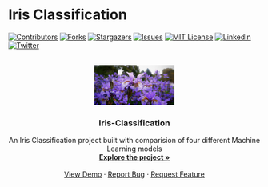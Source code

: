 # Iris Classification 

[![Contributors][contributors-shield]][contributors-url]
[![Forks][forks-shield]][forks-url]
[![Stargazers][stars-shield]][stars-url]
[![Issues][issues-shield]][issues-url]
[![MIT License][license-shield]][license-url]
[![LinkedIn][linkedin-shield]][linkedin-url]
[![Twitter][twitter-shield]][twitter-url]

<!-- MARKDOWN LINKS & IMAGES -->
<!-- https://www.markdownguide.org/basic-syntax/#reference-style-links -->
[contributors-shield]: https://img.shields.io/github/contributors/Ruban2205/Iris_Classification.svg?style=for-the-badge
[contributors-url]: https://github.com/Ruban2205/Iris_Classification/graphs/contributors
[forks-shield]: https://img.shields.io/github/forks/Ruban2205/Iris_Classification.svg?style=for-the-badge
[forks-url]: https://github.com/Ruban2205/Iris_Classification/network/members
[stars-shield]: https://img.shields.io/github/stars/Ruban2205/Iris_Classification.svg?style=for-the-badge
[stars-url]: https://github.com/Ruban2205/Iris_Classification/stargazers
[issues-shield]: https://img.shields.io/github/issues/Ruban2205/Iris_Classification.svg?style=for-the-badge
[issues-url]: https://github.com/Ruban2205/Iris_Classification/issues
[license-shield]: https://img.shields.io/github/license/Ruban2205/Iris_Classification.svg?style=for-the-badge
[license-url]: https://github.com/Ruban2205/Iris_Classification/blob/master/LICENSE.txt
[linkedin-shield]: https://img.shields.io/badge/-LinkedIn-black.svg?style=for-the-badge&logo=linkedin&colorB=555
[linkedin-url]: https://linkedin.com/in/ruban-gino-singh
[twitter-shield]: https://img.shields.io/badge/X.com%20(Twitter)%20-black.svg?style=for-the-badge&logo=X&colorB=555
[twitter-url]: https://x.com/Rubangino
[product-screenshot]: images/screenshot.png


<!-- PROJECT LOGO -->
<br />
<div align="center">
  <a href="https://github.com/Ruban2205/Iris_Classification/">
    <img src="assets/logo.jpg" alt="Logo" width="160" height="80">
  </a>

  <h3 align="center">Iris-Classification</h3>

  <p align="center">
    An Iris Classification project built with comparision of four different Machine Learning models
    <br />
    <a href="https://github.com/Ruban2205/Iris_Classification"><strong>Explore the project »</strong></a>
    <br />
    <br />
    <a href="https://github.com/Ruban2205/Iris_Classification">View Demo</a>
    ·
    <a href="https://github.com/Ruban2205/Iris_Classification/issues">Report Bug</a>
    ·
    <a href="https://github.com/Ruban2205/Iris_Classification/issues">Request Feature</a>
  </p>
</div>

